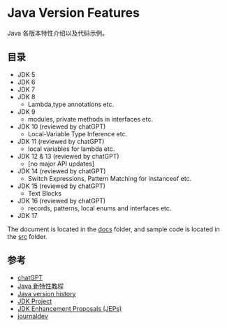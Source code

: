# Java Version Features

Java 各版本特性介绍以及代码示例。

## 目录

- JDK 5
- JDK 6
- JDK 7
- JDK 8
  - Lambda,type annotations etc.
- JDK 9
  - modules, private methods in interfaces etc.
- JDK 10 (reviewed by chatGPT)
  - Local-Variable Type Inference etc.
- JDK 11 (reviewed by chatGPT)
  - local variables for lambda etc.
- JDK 12 & 13 (reviewed by chatGPT)
  - [no major API updates]
- JDK 14 (reviewed by chatGPT)
  - Switch Expressions, Pattern Matching for instanceof etc.
- JDK 15 (reviewed by chatGPT)
  - Text Blocks
- JDK 16 (reviewed by chatGPT)
  - records, patterns, local enums and interfaces etc.
- JDK 17

The document is located in the [docs](/docs) folder, and sample code is located in the [src](/src) folder.

## 参考

- [chatGPT](chat.openai.com)
- [Java 新特性教程](https://www.wdbyte.com/java-feature/)
- [Java version history](https://en.wikipedia.org/wiki/Java_version_history)
- [JDK Project](https://openjdk.java.net/projects/jdk/)
- [JDK Enhancement Proposals (JEPs)](http://openjdk.java.net/jeps/0)
- [journaldev](https://www.journaldev.com/)